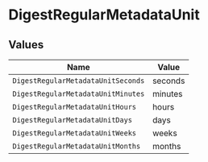 # DigestRegularMetadataUnit


## Values

| Name                               | Value                              |
| ---------------------------------- | ---------------------------------- |
| `DigestRegularMetadataUnitSeconds` | seconds                            |
| `DigestRegularMetadataUnitMinutes` | minutes                            |
| `DigestRegularMetadataUnitHours`   | hours                              |
| `DigestRegularMetadataUnitDays`    | days                               |
| `DigestRegularMetadataUnitWeeks`   | weeks                              |
| `DigestRegularMetadataUnitMonths`  | months                             |